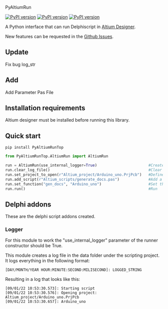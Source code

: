 PyAltiumRun

[![PyPI version](https://badgen.net/pypi/v/PyAltiumRunTop)](https://pypi.org/project/PyAltiumRunTop/)  [![PyPI version](https://badgen.net/pypi/license/PyAltiumRunTop)](https://github.com/krakdustten/PyAltiumRun/blob/master/LICENSE) [![PyPI version](https://badgen.net/pypi/python/PyAltiumRunTop)](https://pypi.org/project/PyAltiumRunTop/)

A Python interface that can run Delphiscript  in [Altium Designer](https://www.altium.com/).

New features can be requested in the [Github Issues](https://github.com/krakdustten/PyAltiumRun/issues).

## Update 
Fix bug log_str
## Add 
Add Parameter Pas File

## Installation requirements

Altium designer must be installed before running this library.

## Quick start
```shell script
pip install PyAltiumRunTop
```
~~~python
from PyAltiumRunTop.AltiumRun import AltiumRun

run = AltiumRun(use_internal_logger=True)                       #Create runner object
run.clear_log_file()                                            #Clear the logs of the previous run
run.set_project_to_open(r"Altium_project/Arduino_uno.PrjPcb")   #Define an Altium project to open
run.add_script(r"Altium_scripts/generate_docs.pas")             #Add a script to the runner
run.set_function("gen_docs", "Arduino_uno")                     #Set the function to run
run.run()                                                       #Run
~~~

## Delphi addons

These are the delphi script addons created.

### Logger

For this module to work the "use_internal_logger" parameter of the runner constructor should be True.

This module creates a log file in the data folder under the scripting project.
It logs everything in the following format:

~~~
[DAY/MONTH/YEAR HOUR:MINUTE:SECOND:MILISECOND]: LOGGED_STRING
~~~

Resulting in a log that looks like this:

~~~
[09/01/22 10:53:30.573]: Starting script
[09/01/22 10:53:30.576]: Opening project: Altium_project/Arduino_uno.PrjPcb
[09/01/22 10:53:30.657]: Arduino_uno
~~~
